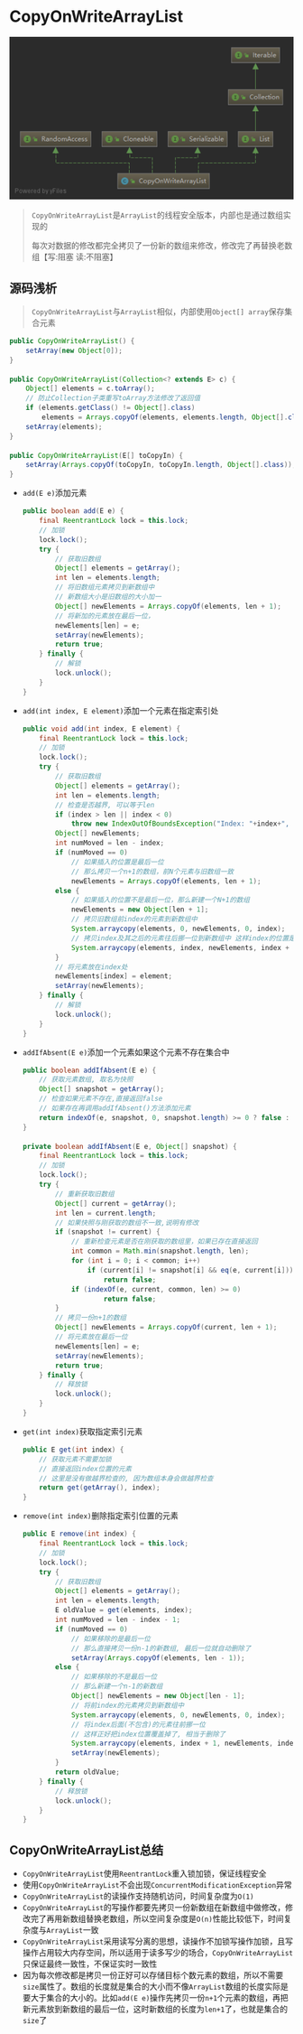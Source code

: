 # CopyOnWriteArrayList

![CopyOnWriteArrayList继承结构](https://raw.githubusercontent.com/RobertoHuang/RGP-LEARNING/master/Collection/images/CopyOnWriteArrayList%E7%BB%A7%E6%89%BF%E4%BD%93%E7%B3%BB.png)

> `CopyOnWriteArrayList`是`ArrayList`的线程安全版本，内部也是通过数组实现的
>
> 每次对数据的修改都完全拷贝了一份新的数组来修改，修改完了再替换老数组【写:阻塞 读:不阻塞】

## 源码浅析

> `CopyOnWriteArrayList`与`ArrayList`相似，内部使用`Object[] array`保存集合元素

```java
public CopyOnWriteArrayList() {
    setArray(new Object[0]);
}

public CopyOnWriteArrayList(Collection<? extends E> c) {
    Object[] elements = c.toArray();
    // 防止Collection子类重写toArray方法修改了返回值
    if (elements.getClass() != Object[].class)
        elements = Arrays.copyOf(elements, elements.length, Object[].class);
    setArray(elements);
}

public CopyOnWriteArrayList(E[] toCopyIn) {
    setArray(Arrays.copyOf(toCopyIn, toCopyIn.length, Object[].class));
}
```

- `add(E e)`添加元素

  ```java
  public boolean add(E e) {
      final ReentrantLock lock = this.lock;
      // 加锁
      lock.lock();
      try {
          // 获取旧数组
          Object[] elements = getArray();
          int len = elements.length;
          // 将旧数组元素拷贝到新数组中
          // 新数组大小是旧数组的大小加一
          Object[] newElements = Arrays.copyOf(elements, len + 1);
          // 将新加的元素放在最后一位，
          newElements[len] = e;
          setArray(newElements);
          return true;
      } finally {
          // 解锁
          lock.unlock();
      }
  }
  ```

- `add(int index, E element)`添加一个元素在指定索引处

  ```java
  public void add(int index, E element) {
      final ReentrantLock lock = this.lock;
      // 加锁
      lock.lock();
      try {
          // 获取旧数组
          Object[] elements = getArray();
          int len = elements.length;
          // 检查是否越界, 可以等于len
          if (index > len || index < 0)
              throw new IndexOutOfBoundsException("Index: "+index+", Size: "+len);
          Object[] newElements;
          int numMoved = len - index;
          if (numMoved == 0)
              // 如果插入的位置是最后一位
              // 那么拷贝一个n+1的数组，前N个元素与旧数组一致
              newElements = Arrays.copyOf(elements, len + 1);
          else {
              // 如果插入的位置不是最后一位，那么新建一个N+1的数组
              newElements = new Object[len + 1];
              // 拷贝旧数组前index的元素到新数组中
              System.arraycopy(elements, 0, newElements, 0, index);
              // 拷贝index及其之后的元素往后挪一位到新数组中 这样index的位置是空出来的
              System.arraycopy(elements, index, newElements, index + 1, numMoved);
          }
          // 将元素放在index处
          newElements[index] = element;
          setArray(newElements);
      } finally {
          // 解锁
          lock.unlock();
      }
  }
  ```

- `addIfAbsent(E e)`添加一个元素如果这个元素不存在集合中

  ```java
  public boolean addIfAbsent(E e) {
      // 获取元素数组, 取名为快照
      Object[] snapshot = getArray();
      // 检查如果元素不存在,直接返回false
      // 如果存在再调用addIfAbsent()方法添加元素
      return indexOf(e, snapshot, 0, snapshot.length) >= 0 ? false : addIfAbsent(e, snapshot);
  }
  
  private boolean addIfAbsent(E e, Object[] snapshot) {
      final ReentrantLock lock = this.lock;
      // 加锁
      lock.lock();
      try {
          // 重新获取旧数组
          Object[] current = getArray();
          int len = current.length;
          // 如果快照与刚获取的数组不一致,说明有修改
          if (snapshot != current) {
              // 重新检查元素是否在刚获取的数组里，如果已存在直接返回
              int common = Math.min(snapshot.length, len);
              for (int i = 0; i < common; i++)
                  if (current[i] != snapshot[i] && eq(e, current[i]))
                      return false;
              if (indexOf(e, current, common, len) >= 0)
                      return false;
          }
          // 拷贝一份n+1的数组
          Object[] newElements = Arrays.copyOf(current, len + 1);
          // 将元素放在最后一位
          newElements[len] = e;
          setArray(newElements);
          return true;
      } finally {
          // 释放锁
          lock.unlock();
      }
  }
  ```
  
- `get(int index)`获取指定索引元素

  ```java
  public E get(int index) {
      // 获取元素不需要加锁
      // 直接返回index位置的元素
      // 这里是没有做越界检查的, 因为数组本身会做越界检查
      return get(getArray(), index);
  }
  ```

- `remove(int index)`删除指定索引位置的元素

  ```java
  public E remove(int index) {
      final ReentrantLock lock = this.lock;
      // 加锁
      lock.lock();
      try {
          // 获取旧数组
          Object[] elements = getArray();
          int len = elements.length;
          E oldValue = get(elements, index);
          int numMoved = len - index - 1;
          if (numMoved == 0)
              // 如果移除的是最后一位
              // 那么直接拷贝一份n-1的新数组, 最后一位就自动删除了
              setArray(Arrays.copyOf(elements, len - 1));
          else {
              // 如果移除的不是最后一位
              // 那么新建一个n-1的新数组
              Object[] newElements = new Object[len - 1];
              // 将前index的元素拷贝到新数组中
              System.arraycopy(elements, 0, newElements, 0, index);
              // 将index后面(不包含)的元素往前挪一位
              // 这样正好把index位置覆盖掉了, 相当于删除了
              System.arraycopy(elements, index + 1, newElements, index, numMoved);
              setArray(newElements);
          }
          return oldValue;
      } finally {
          // 释放锁
          lock.unlock();
      }
  }
  ```

## CopyOnWriteArrayList总结

- `CopyOnWriteArrayList`使用`ReentrantLock`重入锁加锁，保证线程安全
- 使用`CopyOnWriteArrayList`不会出现`ConcurrentModificationException`异常
- `CopyOnWriteArrayList`的读操作支持随机访问，时间复杂度为`O(1)`
- `CopyOnWriteArrayList`的写操作都要先拷贝一份新数组在新数组中做修改，修改完了再用新数组替换老数组，所以空间复杂度是`O(n)`性能比较低下，时间复杂度与`ArrayList`一致
- `CopyOnWriteArrayList`采用读写分离的思想，读操作不加锁写操作加锁，且写操作占用较大内存空间，所以适用于读多写少的场合，`CopyOnWriteArrayList`只保证最终一致性，不保证实时一致性
- 因为每次修改都是拷贝一份正好可以存储目标个数元素的数组，所以不需要`size`属性了。数组的长度就是集合的大小而不像`ArrayList`数组的长度实际是要大于集合的大小的。比如`add(E e)`操作先拷贝一份`n+1`个元素的数组，再把新元素放到新数组的最后一位，这时新数组的长度为`len+1`了，也就是集合的`size`了

